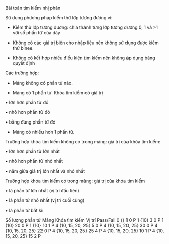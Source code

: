 Bài toán tìm kiếm nhị phân

Sử dụng phương pháp kiểm thử lớp tương đương vì:

- Kiểm thử lớp tương đương: chia thành từng lớp tương đương 0, 1 và >1 với số phần tử của dãy

- Không có các giá trị biên cho nhập liệu nên không sử dụng được kiểm thử binee.

- Không có kết hợp nhiều điều kiện tìm kiếm nên không áp dụng bảng quyết định

Các trường hợp:

- Mảng không có phần tử nào.

- Mảng có 1 phần tử. Khóa tìm kiếm có giá trị 

•	lớn hơn phần tử đó

•	nhỏ hơn phần tử đó

•	bằng đúng phần tử đó

- Mảng có nhiều hơn 1 phần tử.

Trường hợp khóa tìm kiếm không có trong mảng: giá trị của khóa tìm kiếm:

•	lớn hơn phần tử lớn nhất

•	nhỏ hơn phần tử nhỏ nhất

•	nằm giữa giá trị lớn nhất và nhỏ nhất

Trường hợp khóa tìm kiếm có trong mảng: giá trị của khóa tìm kiếm

•	là phần tử lớn nhất (vị trí đầu tiên)

•	là phần tử nhỏ nhất (vị trí cuối cùng)

•	là phần tử bất kì

Số lượng phần tử	Mảng 	Khóa tìm kiếm	Vị trí	Pass/Fail
0	{}	1	0	P
1	{10}	3	0	P
1	{10}	20	0	P
1	{10}	10	1	P
4	{10, 15, 20, 25}	5	0	P
4	{10, 15, 20, 25}	30	0	P
4	{10, 15, 20, 25}	22	0	P
4	{10, 15, 20, 25}	25	4	P
4	{10, 15, 20, 25}	10	1	P
4	{10, 15, 20, 25}	15	2	P

